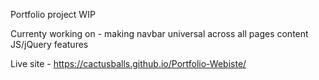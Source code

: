 Portfolio project WIP

Currenty working on - 
making navbar universal across all pages 
content 
JS/jQuery features

Live site - https://cactusballs.github.io/Portfolio-Webiste/
